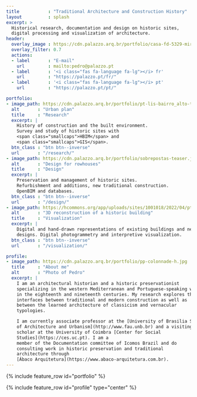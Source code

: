 ```yaml
---
title           : "Traditional Architecture and Construction History"
layout          : splash
excerpt: >
  Historical research, documentation and design on historic sites,
  digital processing and visualization of architecture.
header:
  overlay_image : https://cdn.palazzo.arq.br/portfolio/casa-fd-5329-mirror.jpg
  overlay_filter: 0.7
  actions:
  - label       : "E-mail"
    url         : mailto:pedro@palazzo.pt
  - label       : '<i class="fas fa-language fa-lg"></i> fr'
    url         : "https://palazzo.pt/fr/"
  - label       : '<i class="fas fa-language fa-lg"></i> pt'
    url         : "https://palazzo.pt/pt/"

portfolio:
- image_path: https://cdn.palazzo.arq.br/portfolio/pt-lis-bairro_alto-teaser.jpg
  alt       : "Urban plan"
  title     : "Research"
  excerpt: |
    History of construction and the built environment.
    Survey and study of historic sites with
    <span class="smallcaps">HBIM</span> and
    <span class="smallcaps">GIS</span>.
  btn_class : "btn btn--inverse"
  url       : "/research/"
- image_path: https://cdn.palazzo.arq.br/portfolio/sobrepostas-teaser.jpg
  alt       : "Design for rowhouses"
  title     : "Design"
  excerpt: |
    Preservation and management of historic sites.
    Refurbishment and additions, new traditional construction.
    OpenBIM and databases.
  btn_class : "btn btn--inverse"
  url       : "/design/"
- image_path: https://hcommons.org/app/uploads/sites/1001018/2022/04/pt-coimbra-casa-rua-luis-gonzaga-demolida-crop.jpg
  alt       : "3D reconstruction of a historic building"
  title     : "Visualization"
  excerpt: |
    Digital and hand-drawn representations of existing buildings and new
    designs. Digital photogrammetry and interpretive visualization.
  btn_class : "btn btn--inverse"
  url       : "/visualization/"

profile:
- image_path: https://cdn.palazzo.arq.br/portfolio/pp-colonnade-h.jpg
  title     : "About me"
  alt       : "Photo of Pedro"
  excerpt: |
    I am an architectural historian and a historic preservationist
    specializing in the western Mediterranean and Portuguese-speaking world
    in the eighteenth and nineteenth centuries. My research explores the
    interfaces between traditional and modern construction as well as
    between the learned architecture of classicism and vernacular
    typologies.

    I am currently associate professor at the [University of Brasilia School
    of Architecture and Urbanism](http://www.fau.unb.br) and a visiting
    scholar at the University of Coimbra [Center for Social
    Studies](https://ces.uc.pt). I am a
    member of the Documentation committee of Icomos Brazil and do
    consulting work in historic preservation and traditional
    architecture through
    [Ábaco Arquitetura](https://www.abaco-arquitetura.com.br).
---
```


{% include feature_row id="portfolio" %}

{% include feature_row id="profile" type="center" %}

